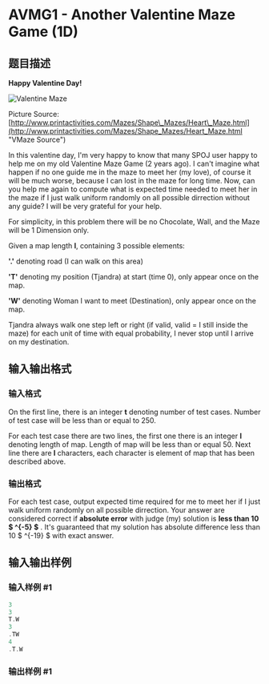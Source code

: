 # AVMG1 - Another Valentine Maze Game (1D)

## 题目描述

**Happy Valentine Day!**

![Valentine Maze](../../content/tjandra:Heart_Maze.gif "VMaze")

Picture Source: [http://www.printactivities.com/Mazes/Shape\_Mazes/Heart\_Maze.html](http://www.printactivities.com/Mazes/Shape_Mazes/Heart_Maze.html "VMaze Source")

In this valentine day, I'm very happy to know that many SPOJ user happy to help me on my old Valentine Maze Game (2 years ago). I can't imagine what happen if no one guide me in the maze to meet her (my love), of course it will be much worse, because I can lost in the maze for long time. Now, can you help me again to compute what is expected time needed to meet her in the maze if I just walk uniform randomly on all possible dirrection without any guide? I will be very grateful for your help.

For simplicity, in this problem there will be no Chocolate, Wall, and the Maze will be 1 Dimension only.

Given a map length **l**, containing 3 possible elements:

**'.'** denoting road (I can walk on this area)

**'T'** denoting my position (Tjandra) at start (time 0), only appear once on the map.

**'W'** denoting Woman I want to meet (Destination), only appear once on the map.

Tjandra always walk one step left or right (if valid, valid = I still inside the maze) for each unit of time with equal probability, I never stop until I arrive on my destination.

## 输入输出格式

### 输入格式

On the first line, there is an integer **t** denoting number of test cases. Number of test case will be less than or equal to 250.

For each test case there are two lines, the first one there is an integer **l** denoting length of map. Length of map will be less than or equal 50. Next line there are **l** characters, each character is element of map that has been described above.

### 输出格式

For each test case, output expected time required for me to meet her if I just walk uniform randomly on all possible dirrection. Your answer are considered correct if **absolute error** with judge (my) solution is **less than 10 $ ^{-5} $** . It's guaranteed that my solution has absolute difference less than 10 $ ^{-19} $ with exact answer.

## 输入输出样例

### 输入样例 #1

```cpp
3
3
T.W
3
.TW
4
.T.W
```


### 输出样例 #1

```cpp

```
